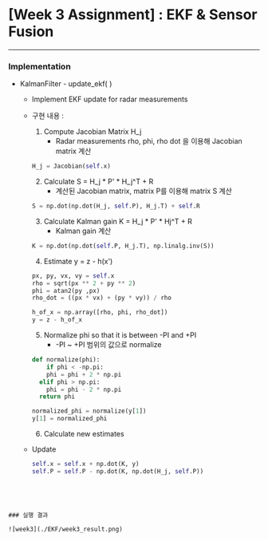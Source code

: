 # **[Week 3 Assignment] : EKF & Sensor Fusion**

------

### Implementation

- KalmanFilter - update_ekf( )

    - Implement EKF update for radar measurements

    - 구현 내용 :

        1. Compute Jacobian Matrix H_j
           - Radar measurements rho, phi, rho dot 을 이용해 Jacobian matrix 계산

        ```python
        H_j = Jacobian(self.x)
        ```

        2. Calculate S = H_j \* P' \* H_j^T + R
           - 계산된 Jacobian matrix,  matrix P를 이용해 matrix S 계산

        ```python
        S = np.dot(np.dot(H_j, self.P), H_j.T) + self.R
        ```

        3. Calculate Kalman gain K = H_j \* P' \* Hj^T + R
           - Kalman gain 계산

        ```python
        K = np.dot(np.dot(self.P, H_j.T), np.linalg.inv(S))
        ```

        4. Estimate y = z - h(x')

        ```python
        px, py, vx, vy = self.x
        rho = sqrt(px ** 2 + py ** 2)
        phi = atan2(py ,px)
        rho_dot = ((px * vx) + (py * vy)) / rho
        
        h_of_x = np.array([rho, phi, rho_dot])
        y = z - h_of_x
        ```

        5. Normalize phi so that it is between -PI and +PI
           - -PI ~ +PI 범위의 값으로 normalize

        ```python
        def normalize(phi):
        	if phi < -np.pi:
          	phi = phi + 2 * np.pi
          elif phi > np.pi:
            phi = phi - 2 * np.pi
          return phi
        
        normalized_phi = normalize(y[1])
        y[1] = normalized_phi
        ```

        6. Calculate new estimates
   - Update
        
        ```python
        self.x = self.x + np.dot(K, y)
        self.P = self.P - np.dot(K, np.dot(H_j, self.P))
```
        
        


### 실행 결과

![week3](./EKF/week3_result.png)

